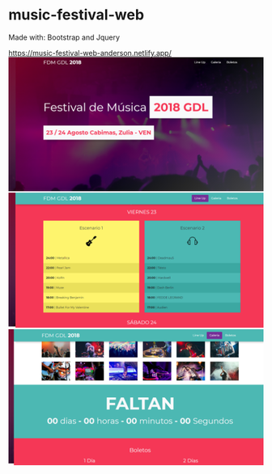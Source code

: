 # music-festival-web
Made with: Bootstrap and Jquery

https://music-festival-web-anderson.netlify.app/
![Screenshot](1.png)
 ![Screenshot](2.png) 
 ![Screenshot](3.png)
